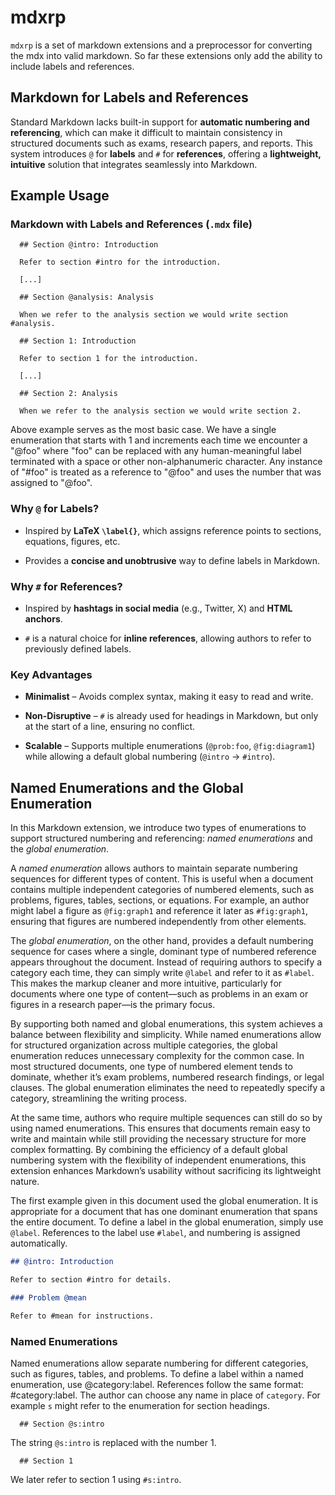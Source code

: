 # mdxrp


`mdxrp` is a set of markdown extensions and a preprocessor for converting the
mdx into valid markdown.  So far these extensions only add the ability
to include labels and references. 


## Markdown for Labels and References

Standard Markdown lacks built-in support for **automatic numbering and
referencing**, which can make it difficult to maintain consistency in
structured documents such as exams, research papers, and reports. This
system introduces `@` for **labels** and `#` for **references**,
offering a **lightweight, intuitive** solution that integrates
seamlessly into Markdown.


## Example Usage

### Markdown with Labels and References (`.mdx` file)

```
  ## Section @intro: Introduction

  Refer to section #intro for the introduction.

  [...]

  ## Section @analysis: Analysis

  When we refer to the analysis section we would write section #analysis.
```

```
  ## Section 1: Introduction
  
  Refer to section 1 for the introduction.

  [...]

  ## Section 2: Analysis

  When we refer to the analysis section we would write section 2.
```

Above example serves as the most basic case.  We have a single
enumeration that starts with 1 and increments each time we encounter a
"@foo" where "foo" can be replaced with any human-meaningful label
terminated with a space or other non-alphanumeric character.  Any
instance of "#foo" is treated as a reference to "@foo" and uses the
number that was assigned to "@foo".

### **Why `@` for Labels?**

- Inspired by **LaTeX `\label{}`**, which assigns reference points to
  sections, equations, figures, etc.

- Provides a **concise and unobtrusive** way to define labels in
  Markdown.

### **Why `#` for References?**

- Inspired by **hashtags in social media** (e.g., Twitter, X) and
  **HTML anchors**.

- `#` is a natural choice for **inline references**, allowing authors
  to refer to previously defined labels.

### Key Advantages

* **Minimalist** – Avoids complex syntax, making it easy to read and
    write.

* **Non-Disruptive** – `#` is already used for headings in Markdown,
    but only at the start of a line, ensuring no conflict.

* **Scalable** – Supports multiple enumerations (`@prob:foo`,
    `@fig:diagram1`) while allowing a default global numbering
    (`@intro` → `#intro`).

## Named Enumerations and the Global Enumeration

In this Markdown extension, we introduce two types of enumerations to
support structured numbering and referencing: *named enumerations* and
the *global enumeration*.

A *named enumeration* allows authors to maintain separate numbering
sequences for different types of content. This is useful when a
document contains multiple independent categories of numbered
elements, such as problems, figures, tables, sections, or
equations. For example, an author might label a figure as
`@fig:graph1` and reference it later as `#fig:graph1`, ensuring that
figures are numbered independently from other elements.

The *global enumeration*, on the other hand, provides a default
numbering sequence for cases where a single, dominant type of numbered
reference appears throughout the document. Instead of requiring
authors to specify a category each time, they can simply write
`@label` and refer to it as `#label`. This makes the markup cleaner
and more intuitive, particularly for documents where one type of
content—such as problems in an exam or figures in a research paper—is
the primary focus.

By supporting both named and global enumerations, this system achieves
a balance between flexibility and simplicity. While named enumerations
allow for structured organization across multiple categories, the
global enumeration reduces unnecessary complexity for the common
case. In most structured documents, one type of numbered element tends
to dominate, whether it’s exam problems, numbered research findings,
or legal clauses. The global enumeration eliminates the need to
repeatedly specify a category, streamlining the writing process.

At the same time, authors who require multiple sequences can still do
so by using named enumerations. This ensures that documents remain
easy to write and maintain while still providing the necessary
structure for more complex formatting. By combining the efficiency of
a default global numbering system with the flexibility of independent
enumerations, this extension enhances Markdown’s usability without
sacrificing its lightweight nature.

The first example given in this document used the global enumeration.
It is appropriate for a document that has one dominant enumeration
that spans the entire document.  To define a label in the global
enumeration, simply use `@label`. References to the label use
`#label`, and numbering is assigned automatically.

```markdown
## @intro: Introduction

Refer to section #intro for details.

### Problem @mean

Refer to #mean for instructions.
```


### Named Enumerations

Named enumerations allow separate numbering for different categories,
such as figures, tables, and problems. To define a label within a
named enumeration, use @category:label. References follow the same
format: #category:label.  The author can choose any name in place
of `category`.   For example `s` might refer to the enumeration for
section headings.

```
  ## Section @s:intro
```

The string `@s:intro` is replaced with the number 1.

```
  ## Section 1
```

We later refer to section 1 using `#s:intro`.
